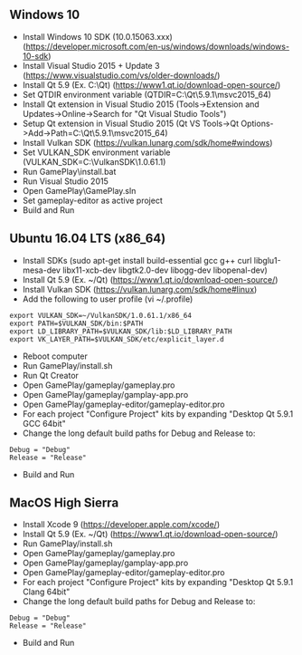 Windows 10
----------
- Install Windows 10 SDK (10.0.15063.xxx)    (https://developer.microsoft.com/en-us/windows/downloads/windows-10-sdk)
- Install Visual Studio 2015 + Update 3      (https://www.visualstudio.com/vs/older-downloads/)
- Install Qt 5.9  (Ex. C:\Qt)                (https://www1.qt.io/download-open-source/)
- Set QTDIR environment variable             (QTDIR=C:\Qt\5.9.1\msvc2015_64)
- Install Qt extension in Visual Studio 2015 (Tools->Extension and Updates->Online->Search for "Qt Visual Studio Tools")
- Setup Qt extension in Visual Studio 2015   (Qt VS Tools->Qt Options->Add->Path=C:\Qt\5.9.1\msvc2015_64)
- Install Vulkan SDK                         (https://vulkan.lunarg.com/sdk/home#windows)
- Set VULKAN_SDK environment variable        (VULKAN_SDK=C:\VulkanSDK\1.0.61.1)
- Run GamePlay\install.bat
- Run Visual Studio 2015
- Open GamePlay\GamePlay.sln
- Set gameplay-editor as active project
- Build and Run

Ubuntu 16.04 LTS (x86_64)
-------------------------
- Install SDKs                              (sudo apt-get install build-essential gcc g++ curl libglu1-mesa-dev libx11-xcb-dev libgtk2.0-dev libogg-dev libopenal-dev)
- Install Qt 5.9 (Ex. ~/Qt)                 (https://www1.qt.io/download-open-source/)
- Install Vulkan SDK                        (https://vulkan.lunarg.com/sdk/home#linux)
- Add the following to user profile         (vi ~/.profile)
```
export VULKAN_SDK=~/VulkanSDK/1.0.61.1/x86_64 
export PATH=$VULKAN_SDK/bin:$PATH
export LD_LIBRARY_PATH=$VULKAN_SDK/lib:$LD_LIBRARY_PATH
export VK_LAYER_PATH=$VULKAN_SDK/etc/explicit_layer.d
```
- Reboot computer
- Run GamePlay/install.sh
- Run Qt Creator
- Open GamePlay/gameplay/gameplay.pro
- Open GamePlay/gameplay/gamplay-app.pro 
- Open GamePlay/gameplay-editor/gameplay-editor.pro
- For each project "Configure Project" kits by expanding "Desktop Qt 5.9.1 GCC 64bit"
- Change the long default build paths for Debug and Release to:
```
Debug = "Debug"
Release = "Release"
```
- Build and Run

MacOS High Sierra 
-----------------
- Install Xcode 9                           (https://developer.apple.com/xcode/)
- Install Qt 5.9 (Ex. ~/Qt)                 (https://www1.qt.io/download-open-source/)
- Run GamePlay/install.sh
- Open GamePlay/gameplay/gameplay.pro
- Open GamePlay/gameplay/gamplay-app.pro 
- Open GamePlay/gameplay-editor/gameplay-editor.pro
- For each project "Configure Project" kits by expanding "Desktop Qt 5.9.1 Clang 64bit"
- Change the long default build paths for Debug and Release to:
```
Debug = "Debug"
Release = "Release"
```
- Build and Run